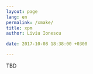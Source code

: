 ```yaml
---
layout: page
lang: en
permalink: /xmake/
title: xpm
author: Liviu Ionescu

date: 2017-10-08 18:38:00 +0300

---
```


TBD
